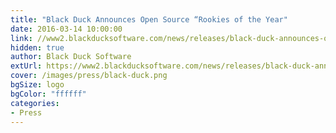 ```yaml
---
title: "Black Duck Announces Open Source “Rookies of the Year"
date: 2016-03-14 10:00:00
link: //www2.blackducksoftware.com/news/releases/black-duck-announces-open-source-rookies-of-the-year
hidden: true
author: Black Duck Software
extUrl: https://www2.blackducksoftware.com/news/releases/black-duck-announces-open-source-rookies-of-the-year
cover: /images/press/black-duck.png
bgSize: logo
bgColor: "ffffff"
categories:
- Press
---
```

